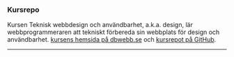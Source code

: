 ### Kursrepo

Kursen Teknisk webbdesign och användbarhet, a.k.a. design, lär webbprogrammeraren att tekniskt förbereda sin webbplats för design och användbarhet. [kursens hemsida på dbwebb.se](https://dbwebb.se/kurser/design-v2) och [kursrepot på GitHub](https://github.com/dbwebb-se/design).

___
